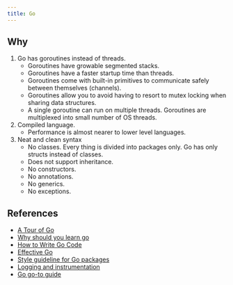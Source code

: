 ```yaml
---
title: Go
---
```


## Why

1. Go has goroutines instead of threads.
    * Goroutines have growable segmented stacks.
    * Goroutines have a faster startup time than threads.
    * Goroutines come with built-in primitives to communicate safely between themselves (channels).
    * Goroutines allow you to avoid having to resort to mutex locking when sharing data structures.
    * A single goroutine can run on multiple threads. Goroutines are multiplexed into small number of OS threads.
2. Compiled language.
    * Performance is almost nearer to lower level languages.
3. Neat and clean syntax
    * No classes. Every thing is divided into packages only. Go has only structs instead of classes.
    * Does not support inheritance.
    * No constructors.
    * No annotations.
    * No generics.
    * No exceptions.

## References

- [A Tour of Go](https://tour.golang.org/welcome/1)
- [Why should you learn go](https://medium.com/@kevalpatel2106/why-should-you-learn-go-f607681fad65)
- [How to Write Go Code](https://golang.org/doc/code.html)
- [Effective Go](https://golang.org/doc/effective_go.html)
- [Style guideline for Go packages](https://rakyll.org/style-packages/)
- [Logging and instrumentation](https://peter.bourgon.org/go-best-practices-2016/#logging-and-instrumentation)
- [Go go-to guide](https://yourbasic.org/golang/)